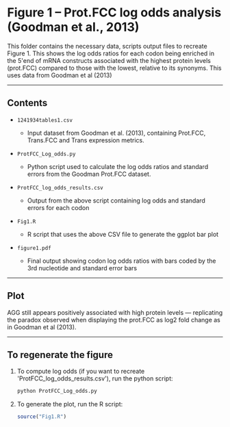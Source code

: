 # Figure 1 – Prot.FCC log odds analysis (Goodman et al., 2013)

This folder contains the necessary data, scripts output files to recreate Figure 1. This shows the log odds ratios for each codon being enriched in the 5'end of mRNA constructs associated with the highest protein levels (prot.FCC) compared to those with the lowest, relative to its synonyms. This uses data from Goodman et al (2013)

---
##  Contents

- `1241934tables1.csv`  
  - Input dataset from Goodman et al. (2013), containing Prot.FCC, Trans.FCC and Trans expression metrics.

- `ProtFCC_Log_odds.py`  
  - Python script used to calculate the log odds ratios and standard errors from the Goodman Prot.FCC dataset.

- `ProtFCC_log_odds_results.csv`  
  - Output from the above script containing log odds and standard errors for each codon

- `Fig1.R`  
  - R script that uses the above CSV file to generate the ggplot bar plot 

- `figure1.pdf`  
  - Final output showing codon log odds ratios with bars coded by the 3rd nucleotide and standard error bars

---

## Plot


AGG still appears positively associated with high protein levels — replicating the paradox observed when displaying the prot.FCC as log2 fold change as in Goodman et al (2013).

---

## To regenerate the figure

1. To compute log odds (if you want to recreate 'ProtFCC_log_odds_results.csv'), run the python script:
   ```bash
   python ProtFCC_Log_odds.py

2. To generate the plot, run the R script: 
    ```r
    source("Fig1.R")
    ```

